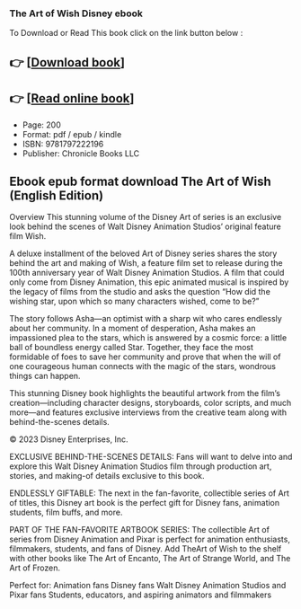 ### The Art of Wish Disney ebook

To Download or Read This book click on the link button below :

## 👉  [**[Download book](http://get-pdfs.com/download.php?group=book&from=github.com&id=688019&lnk=1061 "Download book")**]

## 👉  [**[Read online book](http://get-pdfs.com/download.php?group=book&from=github.com&id=688019&lnk=1061 "Read online book")**]


* Page: 200
* Format: pdf / epub / kindle
* ISBN: 9781797222196
* Publisher: Chronicle Books LLC



## Ebook epub format download The Art of Wish (English Edition)


Overview
This stunning volume of the Disney Art of series is an exclusive look behind the scenes of Walt Disney Animation Studios’ original feature film Wish. 
 
 A deluxe installment of the beloved Art of Disney series shares the story behind the art and making of Wish, a feature film set to release during the 100th anniversary year of Walt Disney Animation Studios. A film that could only come from Disney Animation, this epic animated musical is inspired by the legacy of films from the studio and asks the question “How did the wishing star, upon which so many characters wished, come to be?”
 
 The story follows Asha—an optimist with a sharp wit who cares endlessly about her community. In a moment of desperation, Asha makes an impassioned plea to the stars, which is answered by a cosmic force: a little ball of boundless energy called Star. Together, they face the most formidable of foes to save her community and prove that when the will of one courageous human connects with the magic of the stars, wondrous things can happen.
 
 This stunning Disney book highlights the beautiful artwork from the film’s creation—including character designs, storyboards, color scripts, and much more—and features exclusive interviews from the creative team along with behind-the-scenes details.
 
 © 2023 Disney Enterprises, Inc.
 
 EXCLUSIVE BEHIND-THE-SCENES DETAILS: Fans will want to delve into and explore this Walt Disney Animation Studios film through production art, stories, and making-of details exclusive to this book.
 
 ENDLESSLY GIFTABLE: The next in the fan-favorite, collectible series of Art of titles, this Disney art book is the perfect gift for Disney fans, animation students, film buffs, and more.
 
 PART OF THE FAN-FAVORITE ARTBOOK SERIES: The collectible Art of series from Disney Animation and Pixar is perfect for animation enthusiasts, filmmakers, students, and fans of Disney. Add TheArt of Wish to the shelf with other books like The Art of Encanto, The Art of Strange World, and The Art of Frozen.
 
 Perfect for: Animation fans Disney fans Walt Disney Animation Studios and Pixar fans Students, educators, and aspiring animators and filmmakers



